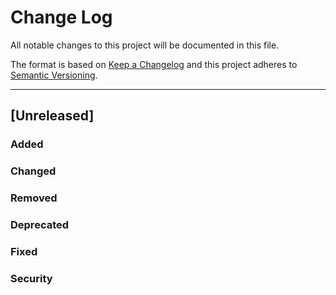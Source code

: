 # Change Log

All notable changes to this project will be documented in this file.

The format is based on [Keep a Changelog](http://keepachangelog.com/) and this project adheres to [Semantic Versioning](http://semver.org/).

---

## [Unreleased]

### Added

### Changed

### Removed

### Deprecated

### Fixed

### Security
